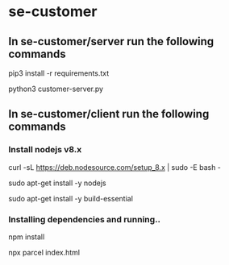 # se-customer

## In se-customer/server run the following commands

pip3 install -r requirements.txt

python3 customer-server.py

## In se-customer/client run the following commands

### Install nodejs v8.x

curl -sL https://deb.nodesource.com/setup_8.x | sudo -E bash -

sudo apt-get install -y nodejs

sudo apt-get install -y build-essential

### Installing dependencies and running..

npm install

npx parcel index.html
